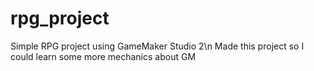 # rpg_project
Simple RPG project using GameMaker Studio 2\n
Made this project so I could learn some more mechanics about GM
